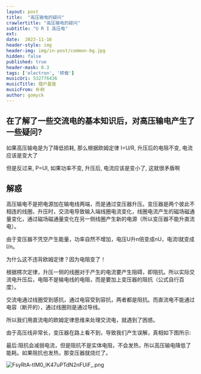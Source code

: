 ```yaml
---
layout: post
title:  "高压输电的疑问"
crawlertitle: "高压输电的疑问"
subtitle: "U R I 高压电"
ext:
date:  2023-11-16
header-style: img
header-img: img/in-post/common-bg.jpg
hidden: false
published: true
header-mask: 0.3
tags: ['electron', '转载']
musicUri: 532776436
musicTitle: 猎户星座
musicFrom: 朴树
author: gomyck
---
```


## 在了解了一些交流电的基本知识后，对高压输电产生了一些疑问?

如果高压输电是为了降低损耗, 那么根据欧姆定律 I=U/R, 升压后的电阻不变, 电流应该是变大了

但是反过来, P=UI, 如果功率不变, 升压后, 电流应该是变小了, 这就很矛盾啊

## 解惑

高压输电不是把电源加在输电线两端，而是通过变压器升压。变压器是两个彼此不相连的线圈，升压时，交流电导致输入端线圈电流变化，线圈电流产生的磁场磁通量变化，通过磁场磁通量变化在另一侧线圈产生新的电源（所以变压器不能升直流电）。

由于变压器不凭空产生能量，功率自然不增加，电压U升n倍变成nU，电流I就变成I/n。

为什么这不违背欧姆定律？因为电阻变了！

根据楞次定律，升压一侧的线圈对于产生的电流要产生阻碍，即阻抗。所以实际交流电升压后，电阻不是输电线的电阻，而是要加上变压器的阻抗（公式自行百度）。

交流电通过线圈受到感抗，通过电容受到容抗，两者都是阻抗。而直流电不能通过电容（断开的），通过线圈则是通过导线。

所以我们用直流电的欧姆定律思维来处理交流电，就遇到了困惑。

由于高压线非常长，变压器在路上看不到，导致我们产生误解，真相如下图所示:

最后:阻抗会减弱电流，但是阻抗不是实体电阻，不会发热，所以高压输电降低了能耗。如果阻抗也发热，那变压器就烧烂了。

![FsyRtA-tIM0_lK47uPTdN2nFUiF_.png](https://s2.loli.net/2024/01/04/43XVWjr7EmKvkR2.png)
